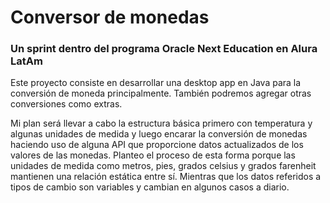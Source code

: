 # Conversor de monedas

### Un sprint dentro del programa Oracle Next Education en Alura LatAm

Este proyecto consiste en desarrollar una desktop app en Java para la conversión de moneda principalmente.
También podremos agregar otras conversiones como extras. 

Mi plan será llevar a cabo la estructura básica primero con temperatura y algunas unidades de medida y luego encarar la conversión de monedas haciendo uso de alguna API que proporcione datos actualizados de los valores de las monedas. 
Planteo el proceso de esta forma porque las unidades de medida como metros, pies, grados celsius y grados farenheit mantienen una relación estática entre sí. Mientras que los datos referidos a tipos de cambio son variables y cambian en algunos casos a diario. 
